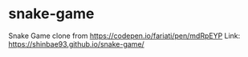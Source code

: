 # snake-game
Snake Game
clone from https://codepen.io/fariati/pen/mdRpEYP
Link: https://shinbae93.github.io/snake-game/
